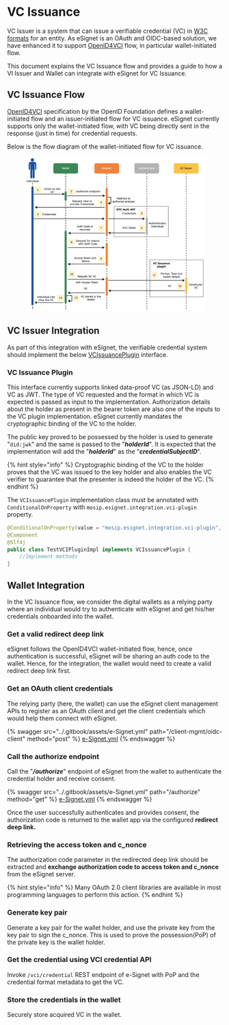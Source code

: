 # VC Issuance

VC Issuer is a system that can issue a verifiable credential (VC) in [W3C formats](https://www.w3.org/TR/vc-data-model/) for an entity. As eSignet is an OAuth and OIDC-based solution, we have enhanced it to support [OpenID4VCI](https://openid.github.io/OpenID4VCI/openid-4-verifiable-credential-issuance-wg-draft.html) flow, in particular wallet-initiated flow.

This document explains the VC Issuance flow and provides a guide to how a VI Issuer and Wallet can integrate with eSignet for VC Issuance.

## VC Issuance Flow

[OpenID4VCI](https://openid.github.io/OpenID4VCI/openid-4-verifiable-credential-issuance-wg-draft.html) specification by the OpenID Foundation defines a wallet-initiated flow and an issuer-initiated flow for VC issuance. eSignet currently supports only the wallet-initiated flow, with VC being directly sent in the response (just in time) for credential requests.

Below is the flow diagram of the wallet-initiated flow for VC issuance.

<figure><img src="../.gitbook/assets/activity-diagrams-vc-issuer.png" alt=""><figcaption></figcaption></figure>

## VC Issuer Integration

As part of this integration with eSignet, the verifiable credential system should implement the below [VCIssuancePlugin](vc-issuer.md#vc-issuance-plugin) interface.

### VC Issuance Plugin

This interface currently supports linked data-proof VC (as JSON-LD) and VC as JWT. The type of VC requested and the format in which VC is expected is passed as input to the implementation. Authorization details about the holder as present in the bearer token are also one of the inputs to the VC plugin implementation. eSignet currently mandates the cryptographic binding of the VC to the holder.&#x20;

The public key proved to be possessed by the holder is used to generate "`did:jwk`" and the same is passed to the "_**holderId**_". It is expected that the implementation will add the "_**holderId**_" as the "_**credentialSubjectID**_".

{% hint style="info" %}
Cryptographic binding of the VC to the holder proves that the VC was issued to the key holder and also enables the VC verifier to guarantee that the presenter is indeed the holder of the VC.
{% endhint %}

The `VCIssuancePlugin` implementation class must be annotated with `ConditionalOnProperty` with `mosip.esignet.integration.vci-plugin` property.

```java
@ConditionalOnProperty(value = "mosip.esignet.integration.vci-plugin", havingValue = "TestVCIPluginImpl")
@Component
@Slf4j
public class TestVCIPluginImpl implements VCIssuancePlugin {
	//Implement methods
}
```

## Wallet Integration

In the VC Issuance flow, we consider the digital wallets as a relying party where an individual would try to authenticate with eSignet and get his/her credentials onboarded into the wallet.

### Get a valid redirect deep link

eSignet follows the OpenID4VCI wallet-initiated flow, hence, once authentication is successful, eSignet will be sharing an auth code to the wallet. Hence, for the integration, the wallet would need to create a valid redirect deep link first.

### Get an OAuth client credentials

The relying party (here, the wallet) can use the eSignet client management APIs to register as an OAuth client and get the client credentials which would help them connect with eSignet.

{% swagger src="../.gitbook/assets/e-Signet.yml" path="/client-mgmt/oidc-client" method="post" %}
[e-Signet.yml](../.gitbook/assets/e-Signet.yml)
{% endswagger %}

### Call the authorize endpoint

Call the "_**/authorize**_" endpoint of eSignet from the wallet to authenticate the credential holder and receive consent.

{% swagger src="../.gitbook/assets/e-Signet.yml" path="/authorize" method="get" %}
[e-Signet.yml](../.gitbook/assets/e-Signet.yml)
{% endswagger %}

Once the user successfully authenticates and provides consent, the authorization code is returned to the wallet app via the configured **redirect deep link.**

### Retrieving the access token and c\_nonce

The authorization code parameter in the redirected deep link should be extracted and **exchange authorization code to access token and c\_nonce** from the eSignet server.&#x20;

{% hint style="info" %}
Many OAuth 2.0 client libraries are available in most programming languages to perform this action.
{% endhint %}

### Generate key pair

Generate a key pair for the wallet holder, and use the private key from the key pair to sign the c\_nonce. This is used to prove the possession(PoP) of the private key is the wallet holder.

### Get the credential using VCI credential API

Invoke `/vci/credential` REST endpoint of e-Signet with PoP and the credential format metadata to get the VC.

### Store the credentials in the wallet

Securely store acquired VC in the wallet.
